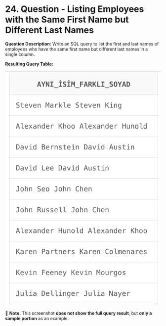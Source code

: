 # 24. Question - Listing Employees with the Same First Name but Different Last Names

**Question Description:**
Write an SQL query to list the first and last names of employees who have the same first name but different last names in a single column.

**Resulting Query Table:**

![alt text](/Sql-ScreenShots/ScreenShot_24.png)

📌 **Note:** This screenshot **does not show the full query result**, but **only a sample portion** as an example.